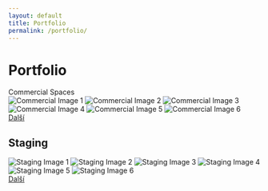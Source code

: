 ```yaml
---
layout: default
title: Portfolio
permalink: /portfolio/
---
```


<h1>Portfolio</h1>

<div class="portfolio-section">
    <div class="portfolio-title">Commercial Spaces</div>
    <div class="portfolio-grid">
        <img src="/assets/images/commercial1.jpg" alt="Commercial Image 1">
        <img src="/assets/images/commercial2.jpg" alt="Commercial Image 2">
        <img src="/assets/images/commercial3.jpg" alt="Commercial Image 3">
        <img src="/assets/images/commercial4.jpg" alt="Commercial Image 4">
        <img src="/assets/images/commercial5.jpg" alt="Commercial Image 5">
        <img src="/assets/images/commercial6.jpg" alt="Commercial Image 6">
    </div>
    <a href="#" class="more-link">Další</a>
</div>

<h2>Staging</h2>
<div class="portfolio-section">
    <div class="portfolio-grid">
        <img src="/assets/images/staging1.jpg" alt="Staging Image 1">
        <img src="/assets/images/staging2.jpg" alt="Staging Image 2">
        <img src="/assets/images/staging3.jpg" alt="Staging Image 3">
        <img src="/assets/images/staging4.jpg" alt="Staging Image 4">
        <img src="/assets/images/staging5.jpg" alt="Staging Image 5">
        <img src="/assets/images/staging6.jpg" alt="Staging Image 6">
    </div>
    <a href="#" class="more-link">Další</a>
</div>

